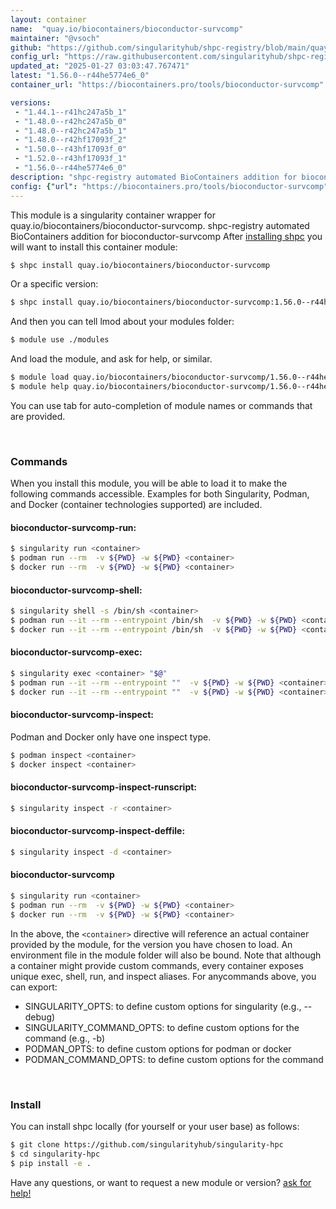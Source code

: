 ```yaml
---
layout: container
name:  "quay.io/biocontainers/bioconductor-survcomp"
maintainer: "@vsoch"
github: "https://github.com/singularityhub/shpc-registry/blob/main/quay.io/biocontainers/bioconductor-survcomp/container.yaml"
config_url: "https://raw.githubusercontent.com/singularityhub/shpc-registry/main/quay.io/biocontainers/bioconductor-survcomp/container.yaml"
updated_at: "2025-01-27 03:03:47.767471"
latest: "1.56.0--r44he5774e6_0"
container_url: "https://biocontainers.pro/tools/bioconductor-survcomp"

versions:
 - "1.44.1--r41hc247a5b_1"
 - "1.48.0--r42hc247a5b_0"
 - "1.48.0--r42hc247a5b_1"
 - "1.48.0--r42hf17093f_2"
 - "1.50.0--r43hf17093f_0"
 - "1.52.0--r43hf17093f_1"
 - "1.56.0--r44he5774e6_0"
description: "shpc-registry automated BioContainers addition for bioconductor-survcomp"
config: {"url": "https://biocontainers.pro/tools/bioconductor-survcomp", "maintainer": "@vsoch", "description": "shpc-registry automated BioContainers addition for bioconductor-survcomp", "latest": {"1.56.0--r44he5774e6_0": "sha256:0f60ca9afd0476d4ff229bb0c38c92195f4ce8c02906e61fbe7c8711cb379901"}, "tags": {"1.44.1--r41hc247a5b_1": "sha256:7e9b331f948570c8fe5498279f2f2456342c2a8e7b55aa7d4707e52516497017", "1.48.0--r42hc247a5b_0": "sha256:1ffde0b01b75af513d8b94738832570fc8253f53b5a22afe9540fb16bbc5c66d", "1.48.0--r42hc247a5b_1": "sha256:166adf4859310522c812e497c80e8a9e0c72223b75a723e71f29d02de8437978", "1.48.0--r42hf17093f_2": "sha256:72896c86a38b8a07cece317f4be7e42789d95d19454bb1b0af15423dd2bf1b7f", "1.50.0--r43hf17093f_0": "sha256:0b3e5f22aced9202380587c24571ec9a78b01b77a5c9db8a5b8d5fdbd15d320d", "1.52.0--r43hf17093f_1": "sha256:76f9b7aad317368feea89401267420b80a55d6f75ba6f556a662e2bf21fa38ed", "1.56.0--r44he5774e6_0": "sha256:0f60ca9afd0476d4ff229bb0c38c92195f4ce8c02906e61fbe7c8711cb379901"}, "docker": "quay.io/biocontainers/bioconductor-survcomp"}
---
```


This module is a singularity container wrapper for quay.io/biocontainers/bioconductor-survcomp.
shpc-registry automated BioContainers addition for bioconductor-survcomp
After [installing shpc](#install) you will want to install this container module:


```bash
$ shpc install quay.io/biocontainers/bioconductor-survcomp
```

Or a specific version:

```bash
$ shpc install quay.io/biocontainers/bioconductor-survcomp:1.56.0--r44he5774e6_0
```

And then you can tell lmod about your modules folder:

```bash
$ module use ./modules
```

And load the module, and ask for help, or similar.

```bash
$ module load quay.io/biocontainers/bioconductor-survcomp/1.56.0--r44he5774e6_0
$ module help quay.io/biocontainers/bioconductor-survcomp/1.56.0--r44he5774e6_0
```

You can use tab for auto-completion of module names or commands that are provided.

<br>

### Commands

When you install this module, you will be able to load it to make the following commands accessible.
Examples for both Singularity, Podman, and Docker (container technologies supported) are included.

#### bioconductor-survcomp-run:

```bash
$ singularity run <container>
$ podman run --rm  -v ${PWD} -w ${PWD} <container>
$ docker run --rm  -v ${PWD} -w ${PWD} <container>
```

#### bioconductor-survcomp-shell:

```bash
$ singularity shell -s /bin/sh <container>
$ podman run --it --rm --entrypoint /bin/sh  -v ${PWD} -w ${PWD} <container>
$ docker run --it --rm --entrypoint /bin/sh  -v ${PWD} -w ${PWD} <container>
```

#### bioconductor-survcomp-exec:

```bash
$ singularity exec <container> "$@"
$ podman run --it --rm --entrypoint ""  -v ${PWD} -w ${PWD} <container> "$@"
$ docker run --it --rm --entrypoint ""  -v ${PWD} -w ${PWD} <container> "$@"
```

#### bioconductor-survcomp-inspect:

Podman and Docker only have one inspect type.

```bash
$ podman inspect <container>
$ docker inspect <container>
```

#### bioconductor-survcomp-inspect-runscript:

```bash
$ singularity inspect -r <container>
```

#### bioconductor-survcomp-inspect-deffile:

```bash
$ singularity inspect -d <container>
```



#### bioconductor-survcomp

```bash
$ singularity run <container>
$ podman run --rm  -v ${PWD} -w ${PWD} <container>
$ docker run --rm  -v ${PWD} -w ${PWD} <container>
```


In the above, the `<container>` directive will reference an actual container provided
by the module, for the version you have chosen to load. An environment file in the
module folder will also be bound. Note that although a container
might provide custom commands, every container exposes unique exec, shell, run, and
inspect aliases. For anycommands above, you can export:

 - SINGULARITY_OPTS: to define custom options for singularity (e.g., --debug)
 - SINGULARITY_COMMAND_OPTS: to define custom options for the command (e.g., -b)
 - PODMAN_OPTS: to define custom options for podman or docker
 - PODMAN_COMMAND_OPTS: to define custom options for the command

<br>

### Install

You can install shpc locally (for yourself or your user base) as follows:

```bash
$ git clone https://github.com/singularityhub/singularity-hpc
$ cd singularity-hpc
$ pip install -e .
```

Have any questions, or want to request a new module or version? [ask for help!](https://github.com/singularityhub/singularity-hpc/issues)